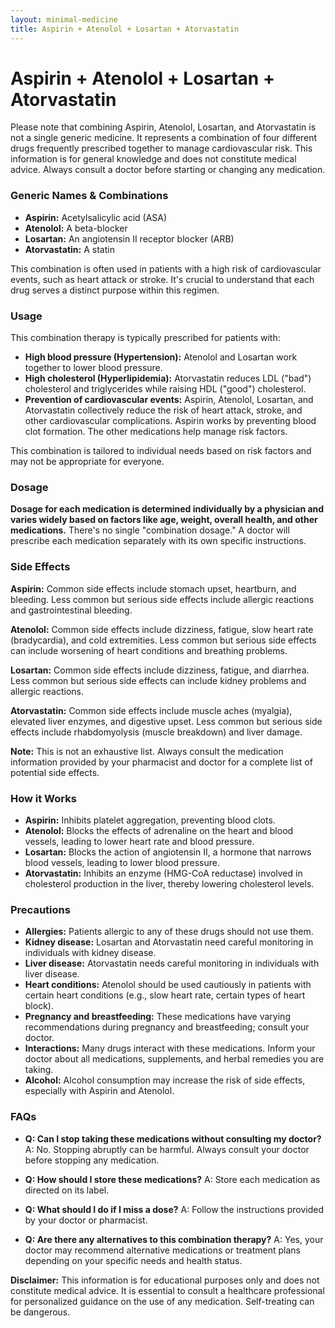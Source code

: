 ```yaml
---
layout: minimal-medicine
title: Aspirin + Atenolol + Losartan + Atorvastatin
---
```


# Aspirin + Atenolol + Losartan + Atorvastatin
Please note that combining Aspirin, Atenolol, Losartan, and Atorvastatin is not a single generic medicine. It represents a combination of four different drugs frequently prescribed together to manage cardiovascular risk.  This information is for general knowledge and does not constitute medical advice. Always consult a doctor before starting or changing any medication.

### Generic Names & Combinations

* **Aspirin:** Acetylsalicylic acid (ASA)
* **Atenolol:**  A beta-blocker
* **Losartan:** An angiotensin II receptor blocker (ARB)
* **Atorvastatin:** A statin


This combination is often used in patients with a high risk of cardiovascular events, such as heart attack or stroke.  It's crucial to understand that each drug serves a distinct purpose within this regimen.

### Usage

This combination therapy is typically prescribed for patients with:

* **High blood pressure (Hypertension):** Atenolol and Losartan work together to lower blood pressure.
* **High cholesterol (Hyperlipidemia):** Atorvastatin reduces LDL ("bad") cholesterol and triglycerides while raising HDL ("good") cholesterol.
* **Prevention of cardiovascular events:** Aspirin, Atenolol, Losartan, and Atorvastatin collectively reduce the risk of heart attack, stroke, and other cardiovascular complications.  Aspirin works by preventing blood clot formation.  The other medications help manage risk factors.

This combination is tailored to individual needs based on risk factors and may not be appropriate for everyone.


### Dosage

**Dosage for each medication is determined individually by a physician and varies widely based on factors like age, weight, overall health, and other medications.** There's no single "combination dosage."  A doctor will prescribe each medication separately with its own specific instructions.


### Side Effects

**Aspirin:**  Common side effects include stomach upset, heartburn, and bleeding.  Less common but serious side effects include allergic reactions and gastrointestinal bleeding.

**Atenolol:** Common side effects include dizziness, fatigue, slow heart rate (bradycardia), and cold extremities.  Less common but serious side effects can include worsening of heart conditions and breathing problems.

**Losartan:** Common side effects include dizziness, fatigue, and diarrhea.  Less common but serious side effects can include kidney problems and allergic reactions.

**Atorvastatin:** Common side effects include muscle aches (myalgia), elevated liver enzymes, and digestive upset.  Less common but serious side effects include rhabdomyolysis (muscle breakdown) and liver damage.


**Note:** This is not an exhaustive list. Always consult the medication information provided by your pharmacist and doctor for a complete list of potential side effects.


### How it Works

* **Aspirin:** Inhibits platelet aggregation, preventing blood clots.
* **Atenolol:** Blocks the effects of adrenaline on the heart and blood vessels, leading to lower heart rate and blood pressure.
* **Losartan:** Blocks the action of angiotensin II, a hormone that narrows blood vessels, leading to lower blood pressure.
* **Atorvastatin:**  Inhibits an enzyme (HMG-CoA reductase) involved in cholesterol production in the liver, thereby lowering cholesterol levels.


### Precautions

* **Allergies:** Patients allergic to any of these drugs should not use them.
* **Kidney disease:**  Losartan and Atorvastatin need careful monitoring in individuals with kidney disease.
* **Liver disease:** Atorvastatin needs careful monitoring in individuals with liver disease.
* **Heart conditions:** Atenolol should be used cautiously in patients with certain heart conditions (e.g., slow heart rate, certain types of heart block).
* **Pregnancy and breastfeeding:**  These medications have varying recommendations during pregnancy and breastfeeding; consult your doctor.
* **Interactions:**  Many drugs interact with these medications.  Inform your doctor about all medications, supplements, and herbal remedies you are taking.
* **Alcohol:** Alcohol consumption may increase the risk of side effects, especially with Aspirin and Atenolol.


### FAQs

* **Q: Can I stop taking these medications without consulting my doctor?** A: No.  Stopping abruptly can be harmful. Always consult your doctor before stopping any medication.

* **Q: How should I store these medications?** A: Store each medication as directed on its label.

* **Q: What should I do if I miss a dose?** A:  Follow the instructions provided by your doctor or pharmacist.

* **Q: Are there any alternatives to this combination therapy?** A: Yes, your doctor may recommend alternative medications or treatment plans depending on your specific needs and health status.


**Disclaimer:** This information is for educational purposes only and does not constitute medical advice. It is essential to consult a healthcare professional for personalized guidance on the use of any medication.  Self-treating can be dangerous.

